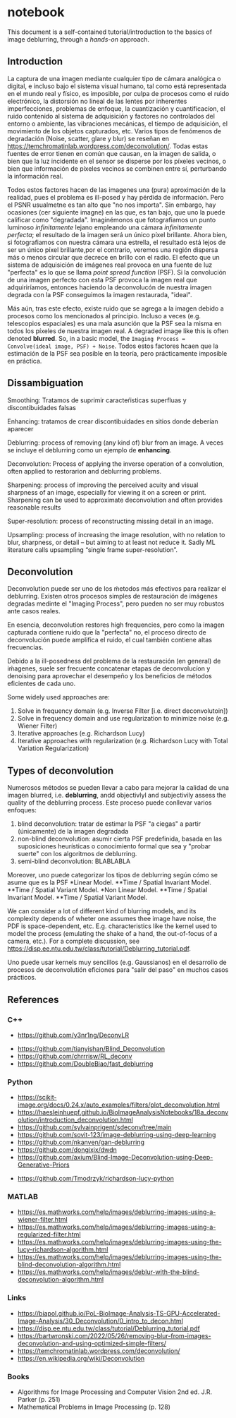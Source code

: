 # notebook

This document is a self-contained tutorial/introduction to the basics of image deblurring, through a _hands-on_ approach.   

## Introduction

La captura de una imagen mediante cualquier tipo de cámara analógica o digital, e incluso bajo el sistema visual humano, tal como está representada en el mundo real y físico, es imposible, por culpa de procesos como el ruido electrónico, la distorsión no lineal de las lentes por inherentes imperfecciones, problemas de enfoque, la cuantización y cuantificacíon, el ruido contenido al sistema de adquisición y factores no controlados del entorno o ambiente, las vibraciones mecánicas, el tiempo de adquisición, el movimiento de los objetos capturados, etc. Varios tipos de fenómenos de degradación (Noise, scatter, glare y blur) se reseñan en https://temchromatinlab.wordpress.com/deconvolution/. Todas estas fuentes de error tienen en común que causan, en la imagen de salida, o bien que la luz incidente en el sensor se disperse por los píxeles vecinos, o bien que información de píxeles vecinos se combinen entre sí, perturbando la información real.

Todos estos factores hacen de las imagenes una (pura) aproximación de la realidad, pues el problema es ill-posed y hay pérdida de información. Pero el PSNR usualmetne es tan alto que "no nos importa". Sin embargo, hay ocasiones (cer siguiente imagne) en las que, es tan bajo, que uno la puede calificar como "degradada". Imaginémonos que fotografiamos un punto luminoso _infinitamente_ lejano empleando una cámara _infinitamente perfecta_; el resultado de la imagen será un único píxel brillante. Ahora bien, si fotografiamos con nuestra cámara una estrella, el resultado está lejos de ser un único píxel brillante,por el contrario, veremos una región dispersa más o menos circular que decrece en brillo con el radio. El efecto que un sistema de adquisición de imágenes real provoca en una fuente de luz "perfecta" es lo que se llama _point spread function_ (PSF). Si la convolución de una imagen perfecto con esta PSF provoca la imagen real que adquiriríamos, entonces haciendo la deconvolucón de nuestra imagen degrada con la PSF conseguimos la imagen restaurada, "ideal". 

Más aún, tras este efecto, existe ruido que se agrega a la imagen debido a procesos como los mencionados al principio. Incluso a veces (e.g. telescopios espaciales) es una mala asunción que la PSF sea la misma en todos los píxeles de nuestra imagen real. A degraded image like this is often denoted **blurred**. So, in a basic model, the ```Imaging Process = Convolve(ideal image, PSF) + Noise```. Todos estos factores hcaen que la estimación de la PSF sea posible en la teoría, pero prácticamente imposible en práctica.

## Dissambiguation

Smoothing: Tratamos de suprimir caracteŕisticas superfluas y discontibuidades falsas

Enhancing: tratamos de crear discontibuidades en sitios donde deberían aparecer

Deblurring: process of removing (any kind of) blur from an image. A veces se incluye el deblurring como un ejemplo de **enhancing**.

Deconvolution: Process of applying the inverse operation of a convolution, often applied to restorarion and deblurring problems.

Sharpening: process of improving the perceived acuity and visual sharpness of an image, especially for viewing it on a screen or print. Sharpening can be used to approximate deconvolution and often provides reasonable results

Super-resolution: process of reconstructing missing detail in an image.

Upsampling: process of increasing the image resolution, with no relation to blur, sharpness, or detail – but aiming to at least not reduce it. Sadly ML literature calls upsampling “single frame super-resolution”.

## Deconvolution

Deconvolution puede ser uno de los ḿetodos más efectivos para realizar el deblurring. Existen otros procesos simples de restauración de imágenes degradas medinte el "Imaging Process", pero pueden no ser muy robustos ante casos reales. 

En esencia, deconvolution restores high frequencies, pero como la imagen capturada contiene ruido que la "perfecta" no, el proceso directo de deconvolución puede amplifica el ruido, el cual también contiene altas frecuencias.

Debido a la ill-posedness del problema de la restauración (en general) de iḿagenes, suele ser frecuente concatenar etapas de deconvolucíon y denoising para aprovechar el desempeño y los beneficios de métodos eficientes de cada uno.

Some widely used approaches are:
1. Solve in frequency domain (e.g. Inverse Filter [i.e. direct deconvolutoin])
2. Solve in frequency domain and use regularization to minimize noise (e.g. Wiener Filter)
3. Iterative approaches (e.g. Richardson Lucy)
4. Iterative approaches with regularization (e.g. Richardson Lucy with Total Variation Regularization)

## Types of deconvolution

Numerosos métodos se pueden llevar a cabo para mejorar la calidad de una imagen blurred, i.e. **deblurring**, andd objectivlyl and subjectivily assess the quality of the deblurring process. Este proceso puede conllevar varios enfoques:
1) blind deconvolution: tratar de estimar la PSF "a ciegas" a partir (únicamente) de la imagen degradada
2) non-blind deconvolution: asumir cierta PSF predefinida, basada en las suposiciones heurísticas o conocimiento formal que sea y "probar suerte" con los algoritmos de deblurring. 
3) semi-blind deconvolution: BLABLABLA

Moreover, uno puede categorizar los tipos de deblurring según cómo se asume que es la PSF
*Linear Model.
**Time / Spatial Invariant Model.
**Time / Spatial Variant Model.
*Non Linear Model.
**Time / Spatial Invariant Model.
**Time / Spatial Variant Model.

We can consider a lot of different kind of blurring models, and its complexity depends of wheter one assumes thee image have noise, the PDF is space-dependent, etc. E.g. characteristics like the kernel used to model the process (emulating the shake of a hand, the out-of-focus of a camera, etc.). For a complete discussion, see https://disp.ee.ntu.edu.tw/class/tutorial/Deblurring_tutorial.pdf.

Uno puede usar kernels muy sencillos (e.g. Gaussianos) en el desarrollo de procesos de deconvolutión eficiones para "salir del paso" en muchos casos prácticos.

## References

### C++
* https://github.com/y3nr1ng/DeconvLR
- https://github.com/tianyishan/Blind_Deconvolution
- https://github.com/chrrrisw/RL_deconv
- https://github.com/DoubleBiao/fast_deblurring

### Python
* https://scikit-image.org/docs/0.24.x/auto_examples/filters/plot_deconvolution.html
* https://haesleinhuepf.github.io/BioImageAnalysisNotebooks/18a_deconvolution/introduction_deconvolution.html
* https://github.com/sylvainprigent/sdeconv/tree/main
* https://github.com/sovit-123/image-deblurring-using-deep-learning
* https://github.com/nkanven/gan-deblurring
* https://github.com/dongjxjx/dwdn
* https://github.com/axium/Blind-Image-Deconvolution-using-Deep-Generative-Priors
- https://github.com/Tmodrzyk/richardson-lucy-python

### MATLAB
* https://es.mathworks.com/help/images/deblurring-images-using-a-wiener-filter.html
* https://es.mathworks.com/help/images/deblurring-images-using-a-regularized-filter.html
* https://es.mathworks.com/help/images/deblurring-images-using-the-lucy-richardson-algorithm.html
* https://es.mathworks.com/help/images/deblurring-images-using-the-blind-deconvolution-algorithm.html
* https://es.mathworks.com/help/images/deblur-with-the-blind-deconvolution-algorithm.html

### Links
* https://biapol.github.io/PoL-BioImage-Analysis-TS-GPU-Accelerated-Image-Analysis/30_Deconvolution/0_intro_to_decon.html
* https://disp.ee.ntu.edu.tw/class/tutorial/Deblurring_tutorial.pdf
* https://bartwronski.com/2022/05/26/removing-blur-from-images-deconvolution-and-using-optimized-simple-filters/
* https://temchromatinlab.wordpress.com/deconvolution/
* https://en.wikipedia.org/wiki/Deconvolution

### Books
* Algorithms for Image Processing and Computer Vision 2nd ed. J.R. Parker (p. 251)
* Mathematical Problems in Image Processing (p. 128)